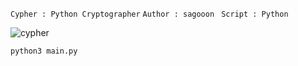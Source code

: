 ``` Cypher : Python Cryptographer ```   ```Author : sagooon``` ```` Script : Python````

![cypher](https://user-images.githubusercontent.com/74248485/130644855-e75f69d0-074a-4c4d-b8c8-9fcf26bb0760.png)

~~~
python3 main.py
~~~
